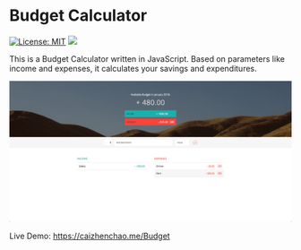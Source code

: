 # Budget Calculator

[![License: MIT](https://img.shields.io/badge/License-MIT-yellow.svg)](https://opensource.org/licenses/MIT)
![](https://img.shields.io/badge/Programing%20Language-JavaScript-green.svg)

This is a Budget Calculator written in JavaScript. Based on parameters like income and expenses, it calculates your savings and expenditures.

![Screenshot](./ScreenShot.png)

Live Demo: https://caizhenchao.me/Budget
